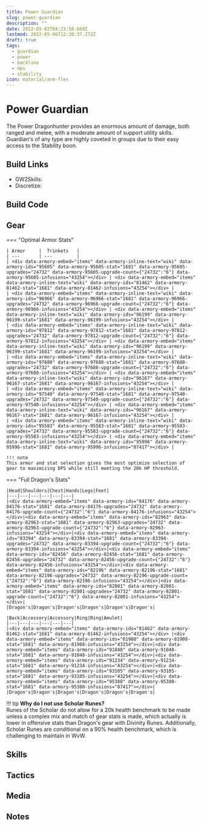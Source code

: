 ```yaml
---
title: Power Guardian
slug: power-guardian
description: ""
date: 2022-05-02T04:23:58.669Z
lastmod: 2022-05-06T12:38:37.272Z
draft: true
tags:
  - guardian
  - power
  - backline
  - dps
  - stability
icon: material/arm-flex
---
```



# Power Guardian
The Power Dragonhunter provides an enormous amount of damage, both ranged and melee, with a moderate amount of support utility skills. Guardian's of any type are highly coveted in groups due to their easy access to the Stability boon.
## Build Links
* GW2Skills:
* Discretize: 

## Build Code


## Gear
=== "Optimal Armor Stats"

	| Armor     |  Trinkets   |
	| ---       | ---         |
	| <div data-armory-embed="items" data-armory-inline-text="wiki" data-armory-ids="95605" data-armory-95605-stat="1681" data-armory-95605-upgrades="24732" data-armory-95605-upgrade-count={"24732":"6"} data-armory-95605-infusions="43254"></div> | <div data-armory-embed="items" data-armory-inline-text="wiki" data-armory-ids="81462" data-armory-81462-stat="1681" data-armory-81462-infusions="43254"></div> |
	| <div data-armory-embed="items" data-armory-inline-text="wiki" data-armory-ids="96966" data-armory-96966-stat="1681" data-armory-96966-upgrades="24732" data-armory-96966-upgrade-count={"24732":"6"} data-armory-96966-infusions="43254"></div> | <div data-armory-embed="items" data-armory-inline-text="wiki" data-armory-ids="96199" data-armory-96199-stat="1681" data-armory-96199-infusions="43254"></div> |
	| <div data-armory-embed="items" data-armory-inline-text="wiki" data-armory-ids="97812" data-armory-97812-stat="1681" data-armory-97812-upgrades="24732" data-armory-97812-upgrade-count={"24732":"6"} data-armory-97812-infusions="43254"></div> | <div data-armory-embed="items" data-armory-inline-text="wiki" data-armory-ids="96199" data-armory-96199-stat="1681" data-armory-96199-infusions="43254"></div> |
	| <div data-armory-embed="items" data-armory-inline-text="wiki" data-armory-ids="97680" data-armory-97680-stat="1681" data-armory-97680-upgrades="24732" data-armory-97680-upgrade-count={"24732":"6"} data-armory-97680-infusions="43254"></div> | <div data-armory-embed="items" data-armory-inline-text="wiki" data-armory-ids="96167" data-armory-96167-stat="1681" data-armory-96167-infusions="43254"></div> |
	| <div data-armory-embed="items" data-armory-inline-text="wiki" data-armory-ids="97540" data-armory-97540-stat="1681" data-armory-97540-upgrades="24732" data-armory-97540-upgrade-count={"24732":"6"} data-armory-97540-infusions="43254"></div> | <div data-armory-embed="items" data-armory-inline-text="wiki" data-armory-ids="96167" data-armory-96167-stat="1681" data-armory-96167-infusions="43254"></div> |
	| <div data-armory-embed="items" data-armory-inline-text="wiki" data-armory-ids="95583" data-armory-95583-stat="1681" data-armory-95583-upgrades="24732" data-armory-95583-upgrade-count={"24732":"6"} data-armory-95583-infusions="43254"></div> | <div data-armory-embed="items" data-armory-inline-text="wiki" data-armory-ids="95996" data-armory-95996-stat="1681" data-armory-95996-infusions="87417"></div> |

	!!! note
	This armor and stat selection gives the most optimize selection of gear to maximizing DPS while still meeting the 20k HP threshold.
	
=== "Full Dragon's Stats"
																			
	|Head|Shoulders|Chest|Hands|Legs|Feet|
	|---|---|---|---|---|---|
	|<div data-armory-embed="items" data-armory-ids="84176" data-armory-84176-stat="1681" data-armory-84176-upgrades="24732" data-armory-84176-upgrade-count={"24732":"6"} data-armory-84176-infusions="43254"></div>|<div data-armory-embed="items" data-armory-ids="82963" data-armory-82963-stat="1681" data-armory-82963-upgrades="24732" data-armory-82963-upgrade-count={"24732":"6"} data-armory-82963-infusions="43254"></div>|<div data-armory-embed="items" data-armory-ids="83394" data-armory-83394-stat="1681" data-armory-83394-upgrades="24732" data-armory-83394-upgrade-count={"24732":"6"} data-armory-83394-infusions="43254"></div>|<div data-armory-embed="items" data-armory-ids="82456" data-armory-82456-stat="1681" data-armory-82456-upgrades="24732" data-armory-82456-upgrade-count={"24732":"6"} data-armory-82456-infusions="43254"></div>|<div data-armory-embed="items" data-armory-ids="82196" data-armory-82196-stat="1681" data-armory-82196-upgrades="24732" data-armory-82196-upgrade-count={"24732":"6"} data-armory-82196-infusions="43254"></div>|<div data-armory-embed="items" data-armory-ids="82801" data-armory-82801-stat="1681" data-armory-82801-upgrades="24732" data-armory-82801-upgrade-count={"24732":"6"} data-armory-82801-infusions="43254"></div>|
	|Dragon's|Dragon's|Dragon's|Dragon's|Dragon's|Dragon's|

	|Back|Accessory|Accessory|Ring|Ring|Amulet|
	|---|---|---|---|---|---|
	|<div data-armory-embed="items" data-armory-ids="81462" data-armory-81462-stat="1681" data-armory-81462-infusions="43254"></div> |<div data-armory-embed="items" data-armory-ids="81908" data-armory-81908-stat="1681" data-armory-81908-infusions="43254"></div>|<div data-armory-embed="items" data-armory-ids="91048" data-armory-91048-stat="1681" data-armory-91048-infusions="43254"></div>|<div data-armory-embed="items" data-armory-ids="91234" data-armory-91234-stat="1681" data-armory-91234-infusions="43254"></div>|<div data-armory-embed="items" data-armory-ids="93105" data-armory-93105-stat="1681" data-armory-93105-infusions="43254"></div>|<div data-armory-embed="items" data-armory-ids="95380" data-armory-95380-stat="1681" data-armory-95380-infusions="87417"></div>|  
	|Dragon's|Dragon's|Dragon's|Dragon's|Dragon's|Dragon's|

!!! tip
**Why do I not use Scholar Runes?**<br />
Runes of the Scholar do not allow for a 20k health benchmark to be made unless a complex mix and match of gear stats is made, which actually is lower in offensive stats than Dragon's gear with Divinity Runes. Additionally, Scholar Runes are conditional on a 90% health benchmark, which is challenging to maintain in WvW.
## Skills
## Tactics
## Media
## Notes

<script async src="https://unpkg.com/armory-embeds@^0.x.x/armory-embeds.js"></script> 
